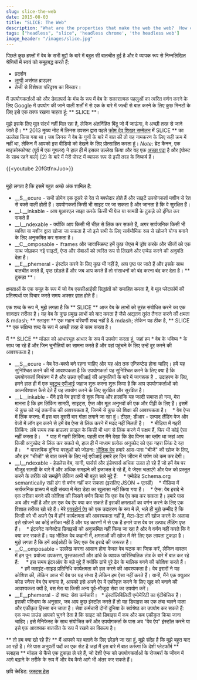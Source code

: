 ```yaml
---
slug: slice-the-web
date: 2015-08-03
title: "SLICE: The Web"
description: "What are the properties that make the web the web?  How can we keep differentiating from native to stay relevant in a mobile world?"
tags: ["headless", "slice", 'headless chrome', 'the headless web']
image_header: "/images/slice.jpg"
---
```



पिछले कुछ हफ्तों में वेब के सभी मुद्दों के बारे में बहुत सी बातचीत हुई है और वे व्यापक रूप से निम्नलिखित श्रेणियों में स्वयं को समूहबद्ध करते हैं:


* प्रदर्शन
* [लुम्पी](/the-lumpy-web/) असंगत ब्राउज़र
* तेजी से विशेषता परिदृश्य का विस्तार।

मैं उपयोगकर्ताओं को और डेवलपर्स के मंच के रूप में वेब के सकारात्मक पहलुओं का त्वरित वर्णन करने के लिए Google में उपयोग की जाने वाली शर्तों में से एक के बारे में जल्दी से बात करने के लिए कुछ मिनटों के लिए इसे एक तरफ रखना चाहता हूं: ** SLICE **।

मुझे इसके लिए मूल संदर्भ नहीं मिल रहा है, लेकिन अंतर्निहित बिंदु जो मैं जाऊंगा, वे अच्छी तरह से जाने जाते हैं। ** 2013 मुख्य नोट में लिनस उपसन द्वारा पहले [क्रोम देव शिखर सम्मेलन](https://developer.chrome.com/devsummit) में SLICE ** का उल्लेख किया गया था। जब लिनस ने वेब के गुणों के बारे में बात की तो यह नामकरण के लिए सही क्रम में नहीं था, लेकिन मैं आपको इस वीडियो को देखने के लिए प्रोत्साहित करता हूं। _Note_: ब्रेट कैनन, एक माइक्रोस्कोफ्ट (पूर्व में एक गूगलर) ने हाल ही में इसका उल्लेख किया और यह एक [अच्छा पढ़ा](http://nothingbutsnark.svbtle.com/going-allin-on-the-mobile-web) है और [पोस्ट के साथ रहने वाले] [2) के बारे में मेरी पोस्ट में व्यापक रूप से इसी तरह के निष्कर्ष हैं।

{{<youtube 20fGtfnxJuo>}}

<br> मुझे लगता है कि इसमें बहुत अच्छे अंक शामिल हैं:


* __S__ecure - सभी डोमेन एक दूसरे से रेत से बक्सेदार होते हैं और साइटें उपयोगकर्ता मशीन से रेत से बक्से वाली होती हैं। उपयोगकर्ता किसी भी साइट पर जा सकता है और जानता है कि वे सुरक्षित हैं।
* __L__inkable - आप यूआरएल साझा करके किसी भी पेज या सामग्री के टुकड़े को इंगित कर सकते हैं
* __I__ndexable - क्योंकि आप किसी भी चीज़ से लिंक कर सकते हैं, अगर सार्वजनिक किसी भी व्यक्ति या मशीन द्वारा खोजा जा सकता है जो इसे सभी के लिए सार्वभौमिक रूप से खोजने योग्य बनाने के लिए अनुक्रमित कर सकता है।
* __C__omposable - iframes और जावास्क्रिप्ट हमें कुछ जेएस में ड्रॉप करके और चीजों को एक साथ जोड़कर नई साइटों, ऐप्स और सेवाओं को त्वरित रूप से लिखने और एम्बेड करने की अनुमति देता है।
* __E__phemeral - इंस्टॉल करने के लिए कुछ भी नहीं है, आप पृष्ठ पर जाते हैं और इसके साथ बातचीत करते हैं, पृष्ठ छोड़ते हैं और जब आप करते हैं तो संसाधनों को बंद करना बंद कर देता है।
** टुकड़ा **।

क्षमताओं के एक समूह के रूप में जो वेब एससीआईसी सिद्धांतों को समाहित करता है, वे मूल प्लेटफ़ॉर्म की प्रतिस्पर्धा पर विचार करते समय अक्सर ज्ञात होते हैं।

एक शब्द के रूप में, मुझे लगता है कि ** SLICE ** आज वेब के लाभों को तुरंत संबोधित करने का एक शानदार तरीका है। यह वेब के कुछ प्रमुख लाभों को याद करता है जैसे अद्यतन तुरंत तैनात करने की क्षमता & mdash; ** स्लाइस ** एक महान परिवर्णी शब्द नहीं है & mdash; लेकिन यह ठीक है, ** SLICE ** एक संक्षिप्त शब्द के रूप में अच्छी तरह से काम करता है।

मैं ** SLICE ** मॉडल को आधारभूत आधार के रूप में उपयोग करता हूं, जहां हम * वेब के भविष्य * के साथ जा रहे हैं और जिन चुनौतियों का सामना करते हैं और वहां पहुंचने के लिए उन्हें दूर करने की आवश्यकता है।


* __S__ecure - वेब रेत-बक्से बने रहना चाहिए और यह अंत तक एन्क्रिप्टेड होना चाहिए। हमें यह सुनिश्चित करने की भी आवश्यकता है कि उपयोगकर्ता यह सुनिश्चित करने के लिए क्या है कि उपयोगकर्ता नियंत्रण में है और उन्नत एपीआई की अनुमतियों के बारे में जागरूक है .. उदाहरण के लिए, हमने हाल ही में एक [ब्लूटूथ एपीआई](https://developers.google.com/web/updates/2015/07/interact-with-ble-devices-on-the-web?hl=en) जहाज शुरू करना शुरू किया है कि आप उपयोगकर्ताओं को आत्मविश्वास कैसे देते हैं यह उपयोग करने के लिए सुरक्षित और सुरक्षित है।
* __L__inkable - मैंने इसे वेब इरादों से शुरू किया और हालांकि यह जल्दी समाप्त हो गया, मेरा मानना ​​है कि हम लिंकिंग सामग्री, साइट्स, ऐप्स और मूल अनुभवों की एक और पीढ़ी के लिए हैं। इसमें से कुछ को नई तकनीक की आवश्यकता है, जिनमें से कुछ को शिक्षा की आवश्यकता है।
   * वेब ऐप्स में लिंक करना: मैं इस बार दूसरी बार गोता लगाने जा रहा हूं। टीएल; डीआर - उत्पाद लैंडिंग पेज और पेजों में लॉग इन करने से हमें वेब ऐप्स से लिंक करने में मदद नहीं मिलती है।
   * मीडिया में गहरी लिंकिंग: लंबे समय तक ब्राउज़र फ़ाइल के किसी भी भाग से लिंक करने में सक्षम हैं, फिर भी कोई ऐसा नहीं करता है।
   * पाठ में गहरी लिंकिंग: पहली बार मैंने देखा कि डेव विनर का ब्लॉग था जहां आप किसी अनुच्छेद से लिंक कर सकते थे, हाल ही में माध्यम प्रत्येक अनुच्छेद को एक गहरा लिंक दे रहा है।
   * वास्तविक दुनिया वस्तुओं को जोड़ना: [भौतिक वेब](https://google.github.io/physical-web/) हमारे आस-पास "चीजें" की खोज के लिए, और इन "चीजों" से बात करने के लिए नई एपीआई हमारे हर दिन जीवन में घर्षण को कम कर देगी।
* __I__ndexable - हेडलेस वेब, यानी, पार्सर्स और इंडेक्सर्स अधिक उन्नत हो रहे हैं जो हमें वेब पर मौजूद सामग्री के बारे में और अधिक समझने की इजाजत दे रहे हैं, वे जेएस चलाएंगे और पेज को प्रस्तुत करने के तरीके को समझेंगे लेकिन अभी भी बहुत सारे मुद्दे हैं:
   * एम्बेडेड Schema.org semantically सही ढंग से वर्णन नहीं कर सकता (इसलिए JSON + एलडी)
   * मीडिया में सार्वजनिक प्रारूप में बड़ी संख्या में मेटा डेटा का खुलासा नहीं किया गया है।
   * ऐप्स: वेब इरादे ने एक तरीका बनने की कोशिश की जिसने वर्णन किया कि एक वेब ऐप क्या कर सकता है। हमारे पास अब और नहीं है और हम एक वेब ऐप क्या कर सकते हैं इसकी क्षमताओं का वर्णन करने के लिए एक विशाल तरीका खो रहे हैं। मेरे [एयरहोर्न ऐप](https://airhorner.com/) को एक उदाहरण के रूप में लें, भले ही मुझे उम्मीद है कि किसी को भी अपने ऐप में हॉर्न कार्यक्षमता की आवश्यकता नहीं है, मेटा-डेटा की खोज करने के अलावा इसे खोजने का कोई तरीका नहीं है और यह कारणों में से एक है हमारे पास वेब पर उत्पाद लैंडिंग पृष्ठ हैं।
   * इंटरनेट कनेक्टेड डिवाइसों को अनुक्रमित नहीं किया जा रहा है और वे वर्णन नहीं करते कि वे क्या कर सकते हैं। यह भौतिक वेब कहानी में, क्षमताओं की खोज में मेरे लिए एक लापता टुकड़ा है। मुझे लगता है कि हमें आईओटी के लिए एक वेब इरादे की जरूरत है।
* __C__omposable - उल्लेख करना आसान होगा केवल वेब घटक का जिक्र करें, लेकिन वास्तव में हम पुन: प्रयोज्य उपकरण, पुस्तकालयों और ढांचे के व्यापक पारिस्थितिक तंत्र के बारे में बात कर रहे हैं:
    * इस समय इंटरऑप के बड़े मुद्दे हैं क्योंकि ढांचे पूरे ढेर के मालिक बनने की कोशिश करते हैं।
    * हमें क्लाइंट-साइड प्रतिनिधि कार्यक्षमता को हल करने की आवश्यकता है। वेब इरादों ने यह कोशिश की, लेकिन आज भी वेब पर यह संभव है लेकिन हम ऐसा नहीं करते हैं। यानी, मैंने एक क्यूआर कोड स्नैपर वेब ऐप बनाया है, आपको इसे अपने ऐप में एकीकृत करने के लिए खुद को बनाने की आवश्यकता क्यों है, बस मेरा या किसी अन्य पूर्व-मौजूदा सेवा का उपयोग करें।
* __E__phemeral - दो शब्द: सेवा कर्मचारी।
  * इंस्टॉलिबिलिटी एम्पेमेरिटी का एंटीथेसिस है। इसकी परिभाषा के अनुसार, जब आप कुछ इंस्टॉल करते हैं तो यह डिवाइस का एक लंबा चलने वाला और एकीकृत हिस्सा बन जाता है। सेवा कर्मचारी दोनों दुनिया के सर्वश्रेष्ठ का उपयोग कर सकते हैं: एक मध्य ग्राउंड आपको चुनने देता है कि साइट को डिवाइस में कब और कब एकीकृत किया जाना चाहिए। इसे मैनिफेस्ट के साथ संयोजित करें और उपयोगकर्ता के पास अब "वेब ऐप" इंस्टॉल करने या इसे एक आवश्यक बातचीत के रूप में रखने का विकल्प है।


** तो हम क्या खो रहे हैं? ** मैं आपको यह बताने के लिए छोड़ने जा रहा हूं, मुझे संदेह है कि मुझे बहुत याद आ रही है। मेरे पास अनुवर्ती पदों का एक सेट है जहां मैं इस बारे में बात करूंगा कि देशी प्लेटफॉर्म ** स्लाइस ** मॉडल से कैसे एक टुकड़ा ले रहे हैं, जो देशी ऐप्स को उपयोगकर्ताओं के रोजमर्रा के जीवन में आगे बढ़ाने के तरीके के रूप में और वेब कैसे आगे भी अंतर कर सकते हैं।

छवि क्रेडिट: [जस्टस हेस](https://commons.wikimedia.org/wiki/File:The_Big_Slice_-_Rome,_Italy.jpg)